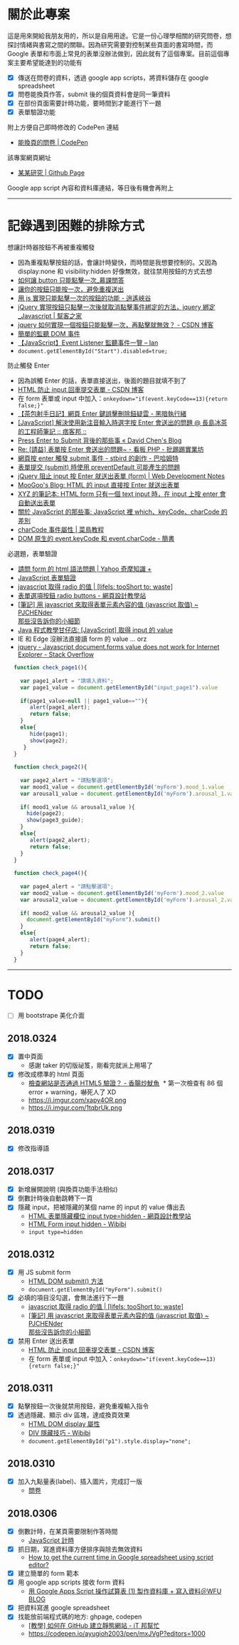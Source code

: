 # 關於此專案

這是用來開給我朋友用的，所以是自用用途。它是一份心理學相關的研究問卷，想探討情緒與書寫之間的關聯。因為研究需要對控制某些頁面的書寫時間，而 Google 表單和市面上常見的表單沒辦法做到，因此就有了這個專案。目前這個專案主要希望能達到的功能有

- [x] 傳送在問卷的資料，透過 google app scripts，將資料儲存在 google spreadsheet
- [x] 問卷能換頁作答，submit 後的個頁資料會是同一筆資料
- [x] 在部份頁面需要計時功能，要時間到才能進行下一題
- [x] 表單驗證功能

附上方便自己即時修改的 CodePen 連結

* [能換頁的問卷 | CodePen](https://codepen.io/ayugioh2003/pen/mxJVgP?editors=1000)

該專案網頁網址

* [某某研究 | Github Page](https://ayugioh2003.github.io/chien_forms/)

Google app script 內容和資料庫連結，等日後有機會再附上

---

# 記錄遇到困難的排除方式

想讓計時器按鈕不再被重複觸發
* 因為重複點擊按鈕的話，會讓計時變快，而時間是我想要控制的。又因為 display:none 和 visibility:hidden 好像無效，就往禁用按鈕的方式去想
* [如何讓 button 只能點擊一次_慕課問答](http://www.imooc.com/qadetail/85405)
* [讓你的按鈕只能按一次，避免重複送出](https://goo.gl/pmxdX3)
* [用 js 實現只能點擊一次的按鈕的功能 - 逍遙峽谷](https://www.icoa.cn/a/615.html)
* [jQuery 實現按鈕只點擊一次後就取消點擊事件綁定的方法，jquery 綁定_Javascript | 幫客之家](http://www.bkjia.com/Javascript/1022326.html)
* [jquery 如何實現一個按鈕只能點擊一次，再點擊就無效？ - CSDN 博客](http://blog.csdn.net/u013943009/article/details/78113436)
* [簡單的監聽 DOM 事件](http://www.jstips.co/zh_tw/javascript/DOM-event-listening-made-easy/)
* [【JavaScript】Event Listener 監聽事件一覽 – Ian](https://ianchen.thisistap.com/event-listener-list/)
* `document.getElementById("Start").disabled=true;`


防止觸發 Enter
* 因為誤觸 Enter 的話，表單直接送出，後面的題目就填不到了
* [HTML 防止 input 回車提交表單 - CSDN 博客](http://blog.csdn.net/ligang2585116/article/details/44699567)
* 在 form 表單或 input 中加入：`onkeydown="if(event.keyCode==13){return false;}"`
* [【茶包射手日記】網頁 Enter 鍵誤擊刪除鈕疑雲 - 黑暗執行緒](http://blog.darkthread.net/post-2017-06-28-enter-on-form.aspx)
* [[JavaScript] 解決使用新注音輸入時選字按 Enter 會送出的問題 @ 長島冰茶的工程師筆記 :: 痞客邦 ::](http://wbkuo.pixnet.net/blog/post/191525544-%5Bjavascript%5D-%E8%A7%A3%E6%B1%BA%E4%BD%BF%E7%94%A8%E6%96%B0%E6%B3%A8%E9%9F%B3%E8%BC%B8%E5%85%A5%E6%99%82%E9%81%B8%E5%AD%97%E6%8C%89-enter-)
* [Press Enter to Submit 背後的那些事 « David Chen's Blog](http://david-chen-blog.logdown.com/posts/177766-how-forms-submit-when-pressing-enter)
* [Re: [請益] 表單按 Enter 會送出的問題~ - 看板 PHP - 批踢踢實業坊](https://www.ptt.cc/bbs/PHP/M.1225543562.A.2A8.html)
* [網頁按 enter 觸發 submit 事件 - stbird 的創作 - 巴哈姆特](https://home.gamer.com.tw/creationDetail.php?sn=1464676)
* [表單提交 (submit) 時使用 preventDefault 可能產生的問題](http://www.mrmu.com.tw/2011/04/12/preventdefault-submit-problems/)
* [jQuery 阻止 input 按 Enter 就送出表單 (form) | Web Development Notes](https://yichen0831.wordpress.com/2013/05/19/jquery%E9%98%BB%E6%AD%A2input%E6%8C%89enter%E5%B0%B1%E9%80%81%E5%87%BA%E8%A1%A8%E5%96%AEform/)
* [MooGoo's Blog: HTML 的 input 直接按 Enter 就送出表單](http://moogoo78.blogspot.tw/2009/09/htmlinputenter.html)
* [XYZ 的筆記本: HTML form 只有一個 text input 時，在 input 上按 enter 會自動送出表單](http://xyz.cinc.biz/2016/07/form-input-enter-auto-submit.html)
* [關於 JavaScript 的那些事: JavaScript 裡 which、keyCode、charCode 的差別](https://lucrelin.blogspot.tw/2016/11/javascriptwhichkeycodecharcode.html)
* [charCode 事件屬性 | 菜鳥教程](http://www.runoob.com/jsref/event-key-charcode.html)
* [DOM 原生的 event.keyCode 和 event.charCode - 簡書](https://www.jianshu.com/p/607cad2305bd)


必選題，表單驗證
* [請問 form 的 html 語法問題 | Yahoo 奇摩知識 +](https://tw.answers.yahoo.com/question/index?qid=20060606000012KK14774)
* [JavaScript 表單驗證](http://www.w3school.com.cn/js/js_form_validation.asp)
* [javascript 取得 radio 的值 | [lifeIs: tooShort to: waste]](https://blog.hsin.tw/2008/javascript-form-radio/)
* [表單選項按鈕 radio buttons - 網頁設計教學站](http://www.webtech.tw/info.php?tid=93)
* [[筆記] 用 javascript 來取得表單元素內容的值 (javascript 取值) ~ PJCHENder<br> 那些沒告訴你的小細節](https://pjchender.blogspot.tw/2015/11/javascript.html)
* [Java 程式教學甘仔店: [JavaScript] 取得 input 的 value](http://pclevin.blogspot.tw/2013/10/javascriptinputvalue.html)
* IE 和 Edge 沒辦法直接讀 form 的 value ... orz
* [jquery - Javascript document.forms value does not work for Internet Explorer - Stack Overflow](https://stackoverflow.com/questions/43216707/javascript-document-forms-value-does-not-work-for-internet-explorer/43217183)

```javascript
  function check_page1(){
    
    var page1_alert = "請填入資料";
    var page1_value = document.getElementById("input_page1").value
    
    if(page1_value=null || page1_value==""){
       alert(page1_alert);
       return false;
    }
    else{
       hide(page1);
       show(page2);
     }
  }
  
  function check_page2(){
  
    var page2_alert = "請點擊選項";
    var mood1_value = document.getElementById('myForm').mood_1.value
    var arousal1_value = document.getElementById('myForm').arousal_1.value
    
    if( mood1_value && arousal1_value ){
      hide(page2);
      show(page3_guide);
    }
    else{
       alert(page2_alert);
       return false;
    }
  }
  
  function check_page4(){
  
    var page4_alert = "請點擊選項";
    var mood2_value = document.getElementById('myForm').mood_2.value
    var arousal2_value = document.getElementById('myForm').arousal_2.value
    
    if( mood2_value && arousal2_value ){
      document.getElementById("myForm").submit()
    }
    else{
       alert(page4_alert);
       return false;
    }
  }
```

---

# TODO

- [ ] 用 bootstrape 美化介面

## 2018.0324

- [x] 置中頁面
  * 感謝 taker 的切版祕笈，剛看完就派上用場了
- [x] 修改成標準的 html 頁面
  * [檢查網站是否通過 HTML5 驗證？ - 香腸炒魷魚](https://sofree.cc/html5-validator/)
  * 第一次檢查有 86 個 error + warning，嚇死人了 XD
  * https://i.imgur.com/xapy4OR.png
  * https://i.imgur.com/1tqbrUk.png


## 2018.0319

 - [x] 修改指導語

## 2018.0317

- [x] 新增展開說明 (與換頁功能手法相似)
- [x] 倒數計時後自動跳轉下一頁
- [x] 隱藏 input，把被隱藏的某個 name 的 input 的 value 傳出去
  * [HTML 表單隱藏欄位 input type=hidden - 網頁設計教學站](http://www.webtech.tw/info.php?tid=96)
  * [HTML Form input hidden - Wibibi](http://www.wibibi.com/info.php?tid=195)
  - `input type=hidden`
 
## 2018.0312
- [x] 用 JS submit form
   * [HTML DOM submit() 方法](http://www.w3school.com.cn/htmldom/met_form_submit.asp)
   * `document.getElementById("myForm").submit()`
- [x] 必填的項目沒勾選，會無法進行下一題
   * [javascript 取得 radio 的值 | [lifeIs: tooShort to: waste]](https://blog.hsin.tw/2008/javascript-form-radio/)
   * [[筆記] 用 javascript 來取得表單元素內容的值 (javascript 取值) ~ PJCHENder<br> 那些沒告訴你的小細節](https://pjchender.blogspot.tw/2015/11/javascript.html)
- [x] 禁用 Enter 送出表單
   * [HTML 防止 input 回車提交表單 - CSDN 博客](http://blog.csdn.net/ligang2585116/article/details/44699567)
   * 在 form 表單或 input 中加入：`onkeydown="if(event.keyCode==13){return false;}"`
 
## 2018.0311 
- [x] 點擊按鈕一次後就禁用按鈕，避免重複輸入指令
- [x] 透過隱藏、顯示 div 區塊，達成換頁效果 
  * [HTML DOM display 屬性](http://www.w3school.com.cn/htmldom/prop_style_display.asp)
  * [DIV 隱藏技巧 - Wibibi](http://www.wibibi.com/info.php?tid=166)
  - `document.getElementById("p1").style.display="none";`
  
## 2018.0310
- [x] 加入九點量表(label)、插入圖片，完成訂一版
  * [問卷](https://codepen.io/ayugioh2003/pen/EQzGYV?editors=1010)
  
## 2018.0306  
- [x] 倒數計時，在某頁需要限制作答時間
  * [JavaScript 計時](http://www.w3school.com.cn/js/js_timing.asp)
- [x] 抓日期，寫進資料庫方便排序與除去無效資料
  - [How to get the current time in Google spreadsheet using script editor?](https://goo.gl/rfwVHw)
- [x] 建立簡單的 form 範本
- [x] 用 google app scripts 接收 form 資料
  * [用 Google Apps Script 操作試算表 (1) 製作資料庫 + 寫入資料＠WFU BLOG](https://goo.gl/vqhDZe)
- [x] 把資料寫進 google spreadsheet 
- [x] 找能放前端程式碼的地方: ghpage, codepen
  * [[教學] 如何在 GitHub 建立靜態網站 - iT 邦幫忙](https://ithelp.ithome.com.tw/articles/10171911)
  - https://codepen.io/ayugioh2003/pen/mxJVgP?editors=1000
